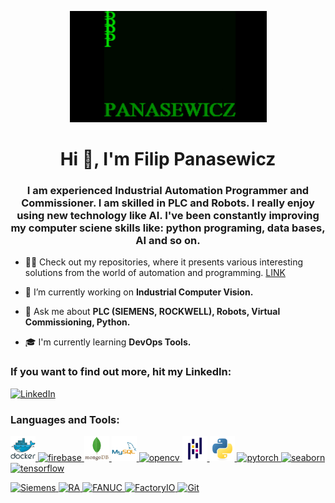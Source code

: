 <p align="center">
  <a href="https://panasewicz.github.io/matrix-effect/">
    <img src="https://github.com/panasewicz/matrix-effect/raw/main/Animation.gif" alt="Result GIF">
  </a>
</p>

<h1 align="center">Hi 👋, I'm Filip Panasewicz</h1>
<h3 align="center">I am experienced Industrial Automation Programmer and Commissioner. I am skilled in PLC and Robots. I really enjoy using new technology like AI. I've been constantly improving my computer sciene skills like: python programing, data bases, AI and so on.</h3>


- 👨‍💻 Check out my repositories, where it presents various interesting solutions from the world of automation and programming. [LINK](https://github.com/panasewicz?tab=repositories)

- 🔭 I’m currently working on **Industrial Computer Vision.**

- 💬 Ask me about **PLC (SIEMENS, ROCKWELL), Robots, Virtual Commissioning, Python.**

- 🎓 I'm currently learning **DevOps Tools.**

<h3 align="left">If you want to find out more, hit my LinkedIn:</h3> 
<p align="left">
</p>

[![LinkedIn](https://img.shields.io/badge/LinkedIn-0077B5?style=for-the-badge&logo=linkedin&logoColor=white)](https://www.linkedin.com/in/filip-panasewicz-277550172/)

<h3 align="left">Languages and Tools:</h3>
<p align="left"> <a href="https://www.docker.com/" target="_blank" rel="noreferrer"> <img src="https://raw.githubusercontent.com/devicons/devicon/master/icons/docker/docker-original-wordmark.svg" alt="docker" width="40" height="40"/> </a> <a href="https://firebase.google.com/" target="_blank" rel="noreferrer"> <img src="https://www.vectorlogo.zone/logos/firebase/firebase-icon.svg" alt="firebase" width="40" height="40"/> </a> <a href="https://www.mongodb.com/" target="_blank" rel="noreferrer"> <img src="https://raw.githubusercontent.com/devicons/devicon/master/icons/mongodb/mongodb-original-wordmark.svg" alt="mongodb" width="40" height="40"/> </a> <a href="https://www.mysql.com/" target="_blank" rel="noreferrer"> <img src="https://raw.githubusercontent.com/devicons/devicon/master/icons/mysql/mysql-original-wordmark.svg" alt="mysql" width="40" height="40"/> </a> <a href="https://opencv.org/" target="_blank" rel="noreferrer"> <img src="https://www.vectorlogo.zone/logos/opencv/opencv-icon.svg" alt="opencv" width="40" height="40"/> </a> <a href="https://pandas.pydata.org/" target="_blank" rel="noreferrer"> <img src="https://raw.githubusercontent.com/devicons/devicon/2ae2a900d2f041da66e950e4d48052658d850630/icons/pandas/pandas-original.svg" alt="pandas" width="40" height="40"/> </a> <a href="https://www.python.org" target="_blank" rel="noreferrer"> <img src="https://raw.githubusercontent.com/devicons/devicon/master/icons/python/python-original.svg" alt="python" width="40" height="40"/> </a> <a href="https://pytorch.org/" target="_blank" rel="noreferrer"> <img src="https://www.vectorlogo.zone/logos/pytorch/pytorch-icon.svg" alt="pytorch" width="40" height="40"/> </a> <a href="https://seaborn.pydata.org/" target="_blank" rel="noreferrer"> <img src="https://seaborn.pydata.org/_images/logo-mark-lightbg.svg" alt="seaborn" width="40" height="40"/> </a> <a href="https://www.tensorflow.org" target="_blank" rel="noreferrer"> <img src="https://www.vectorlogo.zone/logos/tensorflow/tensorflow-icon.svg" alt="tensorflow" width="40" height="40"/> </a> </p>
<div align="left">
  <a href="https://www.siemens.com" target="_blank" rel="noreferrer"> <img src="https://images.crunchbase.com/image/upload/c_lpad,h_170,w_170,f_auto,b_white,q_auto:eco,dpr_1/mky0fkibqswnxfbvhk3i" alt="Siemens" width="40" height="40"/> </a>
  <a href="https://www.rockwellautomation.com/en-us.html" target="_blank" rel="noreferrer"> <img src="https://rockwellautomation.scene7.com/is/image/rockwellautomation/rockwellautomation-logo-16x9.2550.jpg" alt="RA" width="40" height="40"/> </a>
  <a href="https://www.fanuc.eu/" target="_blank" rel="noreferrer"> <img src="https://encrypted-tbn0.gstatic.com/images?q=tbn:ANd9GcRjyfnEWFFjiPF-sHanyFEw7JeoxEjBMWN1b5C96MQ&s" alt="FANUC" width="40" height="40"/> </a>
  <a href="https://factoryio.com/" target="_blank" rel="noreferrer"> <img src="https://europe1.discourse-cdn.com/standard20/uploads/factoryio/original/1X/cc7f98b5e86ab15071a0e830568aa12e2c1f872c.png" alt="FactoryIO" width="40" height="40"/> </a>
  <a href="https://github.com/" target="_blank" rel="noreferrer"> <img src="https://github.githubassets.com/images/modules/logos_page/GitHub-Mark.png" alt="Git" width="40" height="40"/> </a>

